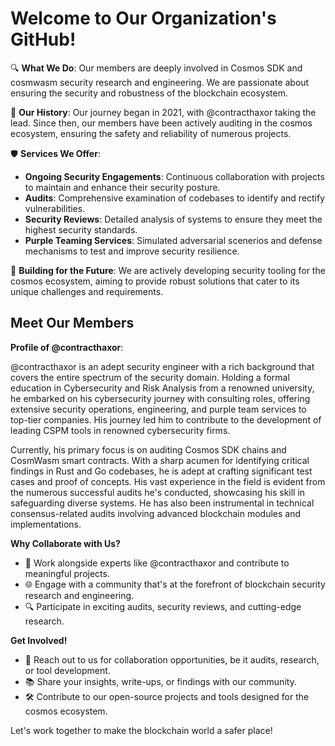 # Welcome to Our Organization's GitHub!

🔍 **What We Do**: 
Our members are deeply involved in Cosmos SDK and cosmwasm security research and engineering. We are passionate about ensuring the security and robustness of the blockchain ecosystem.

🚀 **Our History**: 
Our journey began in 2021, with @contracthaxor taking the lead. Since then, our members have been actively auditing in the cosmos ecosystem, ensuring the safety and reliability of numerous projects.

🛡️ **Services We Offer**:
- **Ongoing Security Engagements**: Continuous collaboration with projects to maintain and enhance their security posture.
- **Audits**: Comprehensive examination of codebases to identify and rectify vulnerabilities.
- **Security Reviews**: Detailed analysis of systems to ensure they meet the highest security standards.
- **Purple Teaming Services**: Simulated adversarial scenerios and defense mechanisms to test and improve security resilience.

🔧 **Building for the Future**: 
We are actively developing security tooling for the cosmos ecosystem, aiming to provide robust solutions that cater to its unique challenges and requirements.

## Meet Our Members

**Profile of @contracthaxor**:

@contracthaxor is an adept security engineer with a rich background that covers the entire spectrum of the security domain. Holding a formal education in Cybersecurity and Risk Analysis from a renowned university, he embarked on his cybersecurity journey with consulting roles, offering extensive security operations, engineering, and purple team services to top-tier companies. His journey led him to contribute to the development of leading CSPM tools in renowned cybersecurity firms.

Currently, his primary focus is on auditing Cosmos SDK chains and CosmWasm smart contracts. With a sharp acumen for identifying critical findings in Rust and Go codebases, he is adept at crafting significant test cases and proof of concepts. His vast experience in the field is evident from the numerous successful audits he's conducted, showcasing his skill in safeguarding diverse systems. He has also been instrumental in technical consensus-related audits involving advanced blockchain modules and implementations.


**Why Collaborate with Us?**
- 🚀 Work alongside experts like @contracthaxor and contribute to meaningful projects.
- 🌐 Engage with a community that's at the forefront of blockchain security research and engineering.
- 🔍 Participate in exciting audits, security reviews, and cutting-edge research.

**Get Involved!**
- 🤝 Reach out to us for collaboration opportunities, be it audits, research, or tool development.
- 📚 Share your insights, write-ups, or findings with our community.
- 🛠️ Contribute to our open-source projects and tools designed for the cosmos ecosystem.


Let's work together to make the blockchain world a safer place!
